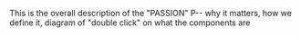 This is the overall description of the "PASSION" P-- why it matters, how we define it, diagram of "double click" on what the components are 
